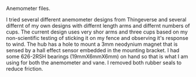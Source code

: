 Anemometer files.

I tried several different anemometer designs from Thingeverse and several differnt of my own designs with differnt length arms and differnt numbers of cups. The current design uses very shor arms and three cups based on my non-scientific testing of sticking it on my fence and observing it's response to wind. The hub has a hole to mount a 3mm neodynium magnet that is sensed by a hall effect sensor embedded in the mounting bracket. I had some 626-2RSH bearings (19mmX6mmX6mm) on hand so that is what I am using for both the anemometer and vane. I removed both rubber seals to reduce friction.
